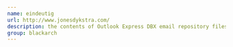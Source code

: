 ```yaml
---
name: eindeutig
url: http://www.jonesdykstra.com/
description: the contents of Outlook Express DBX email repository files (forensic purposes) URL : http://www.jonesdykstra.com/ Groups : blackarch blackarch-forensic
group: blackarch
---
```

